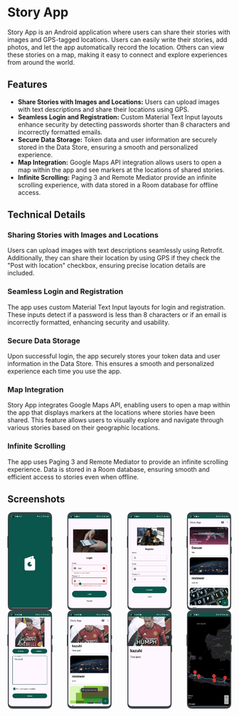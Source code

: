 # Story App

Story App is an Android application where users can share their stories with images and GPS-tagged locations. Users can easily write their stories, add photos, and let the app automatically record the location. Others can view these stories on a map, making it easy to connect and explore experiences from around the world.

## Features

- **Share Stories with Images and Locations:** Users can upload images with text descriptions and share their locations using GPS.
- **Seamless Login and Registration:** Custom Material Text Input layouts enhance security by detecting passwords shorter than 8 characters and incorrectly formatted emails.
- **Secure Data Storage:** Token data and user information are securely stored in the Data Store, ensuring a smooth and personalized experience.
- **Map Integration:** Google Maps API integration allows users to open a map within the app and see markers at the locations of shared stories.
- **Infinite Scrolling:** Paging 3 and Remote Mediator provide an infinite scrolling experience, with data stored in a Room database for offline access.

## Technical Details

### Sharing Stories with Images and Locations

Users can upload images with text descriptions seamlessly using Retrofit. Additionally, they can share their location by using GPS if they check the "Post with location" checkbox, ensuring precise location details are included.

### Seamless Login and Registration

The app uses custom Material Text Input layouts for login and registration. These inputs detect if a password is less than 8 characters or if an email is incorrectly formatted, enhancing security and usability.

### Secure Data Storage

Upon successful login, the app securely stores your token data and user information in the Data Store. This ensures a smooth and personalized experience each time you use the app.

### Map Integration

Story App integrates Google Maps API, enabling users to open a map within the app that displays markers at the locations where stories have been shared. This feature allows users to visually explore and navigate through various stories based on their geographic locations.

### Infinite Scrolling

The app uses Paging 3 and Remote Mediator to provide an infinite scrolling experience. Data is stored in a Room database, ensuring smooth and efficient access to stories even when offline.

## Screenshots

<div style="display: flex; justify-content: space-between;">
  <img src="https://github.com/dzikryaji/story-app/blob/master/screen_splash.png?raw=true" width="20%">
  <img src="https://github.com/dzikryaji/story-app/blob/master/screen_login.png?raw=true" width="20%">
  <img src="https://github.com/dzikryaji/story-app/blob/master/screen_register.png?raw=true" width="20%">
  <img src="https://github.com/dzikryaji/story-app/blob/master/screen_main.png?raw=true" width="20%">
</div>
<div style="display: flex; justify-content: space-between;">
  <img src="https://github.com/dzikryaji/story-app/blob/master/screen_upload2.png?raw=true" width="20%">
  <img src="https://github.com/dzikryaji/story-app/blob/master/screen_main2.png?raw=true" width="20%">
  <img src="https://github.com/dzikryaji/story-app/blob/master/screen_detail.png?raw=true" width="20%">
  <img src="https://github.com/dzikryaji/story-app/blob/master/screen_map.png?raw=true" width="20%">
</div>
